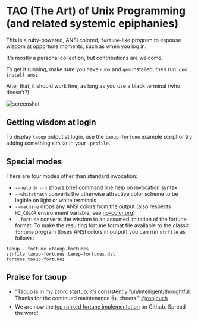 TAO (The Art) of Unix Programming (and related systemic epiphanies)
===================================================================

This is a ruby-powered, ANSI colored, `fortune`-like program to espouse wisdom at
opportune moments, such as when you log in.

It's mostly a personal collection, but contributions are welcome.

To get it running, make sure you have `ruby` and `gem` installed, then run:
 `gem install ansi`

After that, it should work fine, as long as you use a black terminal (who doesn't?).

![screenshot](https://raw.githubusercontent.com/globalcitizen/taoup/master/screenshot.png "Behold, wisdom!")


Getting wisdom at login
-----------------------

To display `taoup` output at login, use the `taoup-fortune` example script or try adding something similar in your `.profile`.

Special modes
-------------

There are four modes other than standard invocation:
 * `--help` or `--h` shows brief command line help on invocation syntax
 * `--whitetrash` converts the otherwise attractive color scheme to be legible on light or white terminals
 * `--machine` drops any ANSI colors from the output (also respects `NO_COLOR` environment variable, see [no-color.org](http://no-color.org))
 * `--fortune` converts the wisdom to an assumed imitation of the fortune format. To make the resulting fortune format file available to the classic `fortune` program (loses ANSI colors in output) you can run `strfile` as follows: 
 ```
taoup --fortune >taoup-fortunes
strfile taoup-fortunes taoup-fortunes.dat
fortune taoup-fortunes
```

Praise for taoup
----------------

* "Taoup is in my zshrc startup, it’s consistently fun/intelligent/thoughtful. Thanks for the continued maintenance 👍, cheers." [@ronjouch](https://github.com/ronjouch)
* We are now the [top ranked fortune implementation](https://github.com/topics/fortune) on Github. Spread the word!

